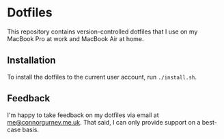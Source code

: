 # Dotfiles

This repository contains version-controlled dotfiles that I use on my MacBook
Pro at work and MacBook Air at home.

## Installation

To install the dotfiles to the current user account, run `./install.sh`.

## Feedback

I'm happy to take feedback on my dotfiles via email at <me@connorgurney.me.uk>.
That said, I can only provide support on a best-case basis.
